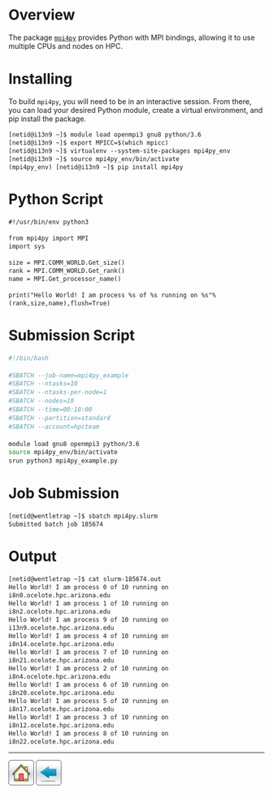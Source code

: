 # Overview
The package [```mpi4py```](https://mpi4py.readthedocs.io/en/stable/) provides Python with MPI bindings, allowing it to use multiple CPUs and nodes on HPC. 

# Installing
To build ```mpi4py```, you will need to be in an interactive session. From there, you can load your desired Python module, create a virtual environment, and pip install the package. 

```console
[netid@i13n9 ~]$ module load openmpi3 gnu8 python/3.6
[netid@i13n9 ~]$ export MPICC=$(which mpicc)
[netid@i13n9 ~]$ virtualenv --system-site-packages mpi4py_env
[netid@i13n9 ~]$ source mpi4py_env/bin/activate
(mpi4py_env) [netid@i13n9 ~]$ pip install mpi4py
```

# Python Script
```python3
#!/usr/bin/env python3

from mpi4py import MPI
import sys

size = MPI.COMM_WORLD.Get_size()
rank = MPI.COMM_WORLD.Get_rank()
name = MPI.Get_processor_name()

print("Hello World! I am process %s of %s running on %s"%(rank,size,name),flush=True)   
```

# Submission Script
```bash
#!/bin/bash

#SBATCH --job-name=mpi4py_example
#SBATCH --ntasks=10
#SBATCH --ntasks-per-node=1
#SBATCH --nodes=10             
#SBATCH --time=00:10:00   
#SBATCH --partition=standard
#SBATCH --account=hpcteam

module load gnu8 openmpi3 python/3.6
source mpi4py_env/bin/activate
srun python3 mpi4py_example.py
```

# Job Submission
```console
[netid@wentletrap ~]$ sbatch mpi4py.slurm 
Submitted batch job 185674
```

# Output
```console
[netid@wentletrap ~]$ cat slurm-185674.out 
Hello World! I am process 0 of 10 running on i8n0.ocelote.hpc.arizona.edu
Hello World! I am process 1 of 10 running on i8n2.ocelote.hpc.arizona.edu
Hello World! I am process 9 of 10 running on i13n9.ocelote.hpc.arizona.edu
Hello World! I am process 4 of 10 running on i8n14.ocelote.hpc.arizona.edu
Hello World! I am process 7 of 10 running on i8n21.ocelote.hpc.arizona.edu
Hello World! I am process 2 of 10 running on i8n4.ocelote.hpc.arizona.edu
Hello World! I am process 6 of 10 running on i8n20.ocelote.hpc.arizona.edu
Hello World! I am process 5 of 10 running on i8n17.ocelote.hpc.arizona.edu
Hello World! I am process 3 of 10 running on i8n12.ocelote.hpc.arizona.edu
Hello World! I am process 8 of 10 running on i8n22.ocelote.hpc.arizona.edu
```

-----------

[![](/Images/home.png)](https://ua-researchcomputing-hpc.github.io/) 
[![](/Images/back.png)](../)
